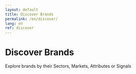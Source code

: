 ```yaml
---
layout: default
title: Discover Brands
permalink: /en/discover/
lang: en
ref: discover
---
```


<!-- Hero Panel -->
 <div class="full-width-panel hero-panel"> 
  <div class="panel-content centered">
    <h1 class="brands-title">Discover Brands</h1>
    <p class="hero-subtitle">Explore brands by their Sectors, Markets, Attributes or Signals</p>
  </div>
</div>